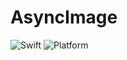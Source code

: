 # AsyncImage
![Swift](https://github.com/amarantedaniel/AsyncImage/workflows/Swift/badge.svg) ![Platform](https://img.shields.io/cocoapods/p/AsyncImage)
